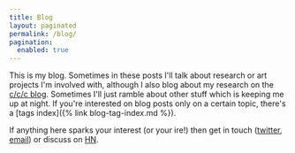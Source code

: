 ```yaml
---
title: Blog
layout: paginated
permalink: /blog/
pagination:
  enabled: true
---
```


This is my blog. Sometimes in these posts I'll talk about research or art
projects I'm involved with, although I also blog about my research on the
[c/c/c blog](https://cs.anu.edu.au/code-creativity-culture/news/). Sometimes
I'll just ramble about other stuff which is keeping me up at night. If you're
interested on blog posts only on a certain topic, there's a [tags index]({%
link blog-tag-index.md %}).

If anything here sparks your interest (or your ire!) then get in touch
([twitter](https://twitter.com/benswift), [email](mailto:ben.swift@anu.edu.au))
or discuss on [HN](https://news.ycombinator.com).
